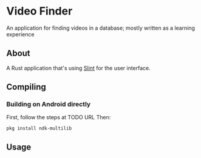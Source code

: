# Video Finder

An application for finding videos in a database; mostly written as a learning experience

## About

A Rust application that's using [Slint](https://slint.rs/) for the user interface.

## Compiling

### Building on Android directly

First, follow the steps at TODO URL
Then:
```
pkg install ndk-multilib
```

## Usage


